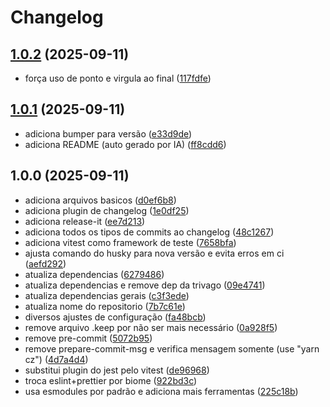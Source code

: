 # Changelog

## [1.0.2](https://github.com/hsborges/ts-repo-template/compare/v1.0.1...v1.0.2) (2025-09-11)

* força uso de ponto e virgula ao final ([117fdfe](https://github.com/hsborges/ts-repo-template/commit/117fdfea205a2787e4c19b302dd9b1fc6defabff))

## [1.0.1](https://github.com/hsborges/ts-repo-template/compare/v1.0.0...v1.0.1) (2025-09-11)

* adiciona bumper para versão ([e33d9de](https://github.com/hsborges/ts-repo-template/commit/e33d9de6fc04bf97f049997b16190b7dd555e29a))
* adiciona README (auto gerado por IA) ([ff8cdd6](https://github.com/hsborges/ts-repo-template/commit/ff8cdd699aea18a80b02d1556e225515d79a1a50))

## 1.0.0 (2025-09-11)

* adiciona arquivos basicos ([d0ef6b8](https://github.com/hsborges/ts-repo-template/commit/d0ef6b8d481686ececbfaf7382ed13d1125aa995))
* adiciona plugin de changelog ([1e0df25](https://github.com/hsborges/ts-repo-template/commit/1e0df25b2caa22fb6cd30b152c83311aea276808))
* adiciona release-it ([ee7d213](https://github.com/hsborges/ts-repo-template/commit/ee7d213af4e7dff81be3ad8cb67dbc1ebea582e2))
* adiciona todos os tipos de commits ao changelog ([48c1267](https://github.com/hsborges/ts-repo-template/commit/48c1267cb7290e3ef7eabc136dd5944aabaa1035))
* adiciona vitest como framework de teste ([7658bfa](https://github.com/hsborges/ts-repo-template/commit/7658bfac1dacb6f82683ff0b566979571b537f12))
* ajusta comando do husky para nova versão e evita erros em ci ([aefd292](https://github.com/hsborges/ts-repo-template/commit/aefd292c966c0bc98ce4d593a38cb8c97e783cbd))
* atualiza dependencias ([6279486](https://github.com/hsborges/ts-repo-template/commit/6279486bd8123feff84f9998b20c0569da5c3b86))
* atualiza dependencias e remove dep da trivago ([09e4741](https://github.com/hsborges/ts-repo-template/commit/09e47417e5ea58dcd481b22c0c89b22e27b428bf))
* atualiza dependencias gerais ([c3f3ede](https://github.com/hsborges/ts-repo-template/commit/c3f3edec8615eea340a3b00eba2e8691b7e3523d))
* atualiza nome do repositorio ([7b7c61e](https://github.com/hsborges/ts-repo-template/commit/7b7c61ecf3db76265e46b09ccf2ecb79af1bbc18))
* diversos ajustes de configuração ([fa48bcb](https://github.com/hsborges/ts-repo-template/commit/fa48bcbe5fd9a96d9889452f60d4e295ad6d02ae))
* remove arquivo .keep por não ser mais necessário ([0a928f5](https://github.com/hsborges/ts-repo-template/commit/0a928f55f5ed1942a0731ec47d3448801e35ab26))
* remove pre-commit ([5072b95](https://github.com/hsborges/ts-repo-template/commit/5072b95ca5cfe0f79c6ce1bd208371e38aac8545))
* remove prepare-commit-msg e verifica mensagem somente (use "yarn cz") ([4d7a4d4](https://github.com/hsborges/ts-repo-template/commit/4d7a4d4a2c8c6e2a664c8a7efbcca6fe4121f439))
* substitui plugin do jest pelo vitest ([de96968](https://github.com/hsborges/ts-repo-template/commit/de969688d2774f58ae20acfed272652d3ce3fdae))
* troca eslint+prettier por biome ([922bd3c](https://github.com/hsborges/ts-repo-template/commit/922bd3c70e27b7e9e9dccb5abaea52a2778aea03))
* usa esmodules por padrão e adiciona mais ferramentas ([225c18b](https://github.com/hsborges/ts-repo-template/commit/225c18b42acf832e9b30625d4fb2fac28ef1efdf))
